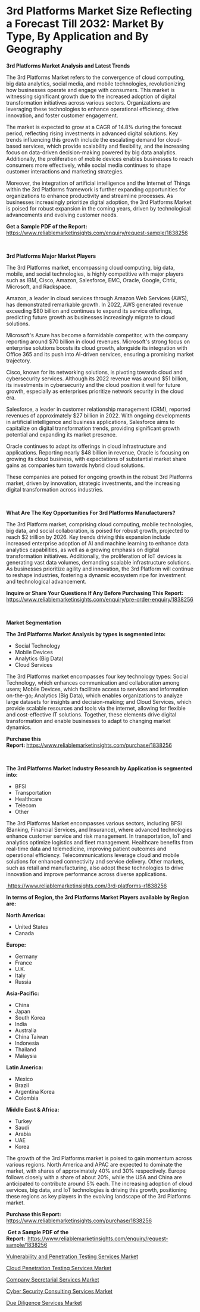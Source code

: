 <p><h1>3rd Platforms Market Size Reflecting a Forecast Till 2032: Market By Type, By Application and By Geography</h1></p><p><strong>3rd Platforms Market Analysis and Latest Trends</strong></p>
<p><p>The 3rd Platforms Market refers to the convergence of cloud computing, big data analytics, social media, and mobile technologies, revolutionizing how businesses operate and engage with consumers. This market is witnessing significant growth due to the increased adoption of digital transformation initiatives across various sectors. Organizations are leveraging these technologies to enhance operational efficiency, drive innovation, and foster customer engagement.</p><p>The market is expected to grow at a CAGR of 14.8% during the forecast period, reflecting rising investments in advanced digital solutions. Key trends influencing this growth include the escalating demand for cloud-based services, which provide scalability and flexibility, and the increasing focus on data-driven decision-making powered by big data analytics. Additionally, the proliferation of mobile devices enables businesses to reach consumers more effectively, while social media continues to shape customer interactions and marketing strategies.</p><p>Moreover, the integration of artificial intelligence and the Internet of Things within the 3rd Platforms framework is further expanding opportunities for organizations to enhance productivity and streamline processes. As businesses increasingly prioritize digital adoption, the 3rd Platforms Market is poised for robust expansion in the coming years, driven by technological advancements and evolving customer needs.</p></p>
<p><strong>Get a Sample PDF of the Report:&nbsp;</strong> <a href="https://www.reliablemarketinsights.com/enquiry/request-sample/1838256?utm_campaign=1938&utm_medium=2&utm_source=Github&utm_content=ia&utm_term=11032025&utm_id=3rd-platforms">https://www.reliablemarketinsights.com/enquiry/request-sample/1838256</a></p>
<p>&nbsp;</p>
<p><strong>3rd Platforms Major Market Players</strong></p>
<p><p>The 3rd Platforms market, encompassing cloud computing, big data, mobile, and social technologies, is highly competitive with major players such as IBM, Cisco, Amazon, Salesforce, EMC, Oracle, Google, Citrix, Microsoft, and Rackspace.</p><p>Amazon, a leader in cloud services through Amazon Web Services (AWS), has demonstrated remarkable growth. In 2022, AWS generated revenue exceeding $80 billion and continues to expand its service offerings, predicting future growth as businesses increasingly migrate to cloud solutions. </p><p>Microsoft's Azure has become a formidable competitor, with the company reporting around $70 billion in cloud revenues. Microsoft's strong focus on enterprise solutions boosts its cloud growth, alongside its integration with Office 365 and its push into AI-driven services, ensuring a promising market trajectory.</p><p>Cisco, known for its networking solutions, is pivoting towards cloud and cybersecurity services. Although its 2022 revenue was around $51 billion, its investments in cybersecurity and the cloud position it well for future growth, especially as enterprises prioritize network security in the cloud era.</p><p>Salesforce, a leader in customer relationship management (CRM), reported revenues of approximately $27 billion in 2022. With ongoing developments in artificial intelligence and business applications, Salesforce aims to capitalize on digital transformation trends, providing significant growth potential and expanding its market presence.</p><p>Oracle continues to adapt its offerings in cloud infrastructure and applications. Reporting nearly $48 billion in revenue, Oracle is focusing on growing its cloud business, with expectations of substantial market share gains as companies turn towards hybrid cloud solutions.</p><p>These companies are poised for ongoing growth in the robust 3rd Platforms market, driven by innovation, strategic investments, and the increasing digital transformation across industries.</p></p>
<p>&nbsp;</p>
<p><strong>What Are The Key Opportunities For 3rd Platforms Manufacturers?</strong></p>
<p><p>The 3rd Platform market, comprising cloud computing, mobile technologies, big data, and social collaboration, is poised for robust growth, projected to reach $2 trillion by 2026. Key trends driving this expansion include increased enterprise adoption of AI and machine learning to enhance data analytics capabilities, as well as a growing emphasis on digital transformation initiatives. Additionally, the proliferation of IoT devices is generating vast data volumes, demanding scalable infrastructure solutions. As businesses prioritize agility and innovation, the 3rd Platform will continue to reshape industries, fostering a dynamic ecosystem ripe for investment and technological advancement.</p></p>
<p><strong>Inquire or Share Your Questions If Any Before Purchasing This Report:</strong> <a href="https://www.reliablemarketinsights.com/enquiry/pre-order-enquiry/1838256?utm_campaign=1938&utm_medium=2&utm_source=Github&utm_content=ia&utm_term=11032025&utm_id=3rd-platforms">https://www.reliablemarketinsights.com/enquiry/pre-order-enquiry/1838256</a></p>
<p>&nbsp;</p>
<p><strong>Market Segmentation</strong></p>
<p><strong>The 3rd Platforms Market Analysis by types is segmented into:</strong></p>
<p><ul><li>Social Technology</li><li>Mobile Devices</li><li>Analytics (Big Data)</li><li>Cloud Services</li></ul></p>
<p><p>The 3rd Platforms market encompasses four key technology types: Social Technology, which enhances communication and collaboration among users; Mobile Devices, which facilitate access to services and information on-the-go; Analytics (Big Data), which enables organizations to analyze large datasets for insights and decision-making; and Cloud Services, which provide scalable resources and tools via the internet, allowing for flexible and cost-effective IT solutions. Together, these elements drive digital transformation and enable businesses to adapt to changing market dynamics.</p></p>
<p><strong>Purchase this Report:&nbsp;</strong><a href="https://www.reliablemarketinsights.com/purchase/1838256?utm_campaign=1938&utm_medium=2&utm_source=Github&utm_content=ia&utm_term=11032025&utm_id=3rd-platforms">https://www.reliablemarketinsights.com/purchase/1838256</a></p>
<p>&nbsp;</p>
<p><strong>The 3rd Platforms Market Industry Research by Application is segmented into:</strong></p>
<p><ul><li>BFSI</li><li>Transportation</li><li>Healthcare</li><li>Telecom</li><li>Other</li></ul></p>
<p><p>The 3rd Platforms Market encompasses various sectors, including BFSI (Banking, Financial Services, and Insurance), where advanced technologies enhance customer service and risk management. In transportation, IoT and analytics optimize logistics and fleet management. Healthcare benefits from real-time data and telemedicine, improving patient outcomes and operational efficiency. Telecommunications leverage cloud and mobile solutions for enhanced connectivity and service delivery. Other markets, such as retail and manufacturing, also adopt these technologies to drive innovation and improve performance across diverse applications.</p></p>
<p><a href="https://www.reliablemarketinsights.com/3rd-platforms-r1838256?utm_campaign=1938&utm_medium=2&utm_source=Github&utm_content=ia&utm_term=11032025&utm_id=3rd-platforms">&nbsp;https://www.reliablemarketinsights.com/3rd-platforms-r1838256</a></p>
<p><strong>In terms of Region, the 3rd Platforms Market Players available by Region are:</strong></p>
<p>
    <p> <strong> North America: </strong>
        <ul>
            <li>United States</li>
            <li>Canada</li>
        </ul>
        </p> 
    <p> <strong> Europe: </strong>
        <ul>
            <li>Germany</li>
            <li>France</li>
            <li>U.K.</li>
            <li>Italy</li>
            <li>Russia</li>
        </ul>
        </p> 
    <p> <strong> Asia-Pacific: </strong>
        <ul>
            <li>China</li>
            <li>Japan</li>
            <li>South Korea</li>
            <li>India</li>
            <li>Australia</li>
            <li>China Taiwan</li>
            <li>Indonesia</li>
            <li>Thailand</li>
            <li>Malaysia</li>
        </ul>
        </p> 
    <p> <strong> Latin America: </strong>
        <ul>
            <li>Mexico</li>
            <li>Brazil</li>
            <li>Argentina Korea</li>
            <li>Colombia</li>
        </ul>
        </p> 
    <p> <strong> Middle East & Africa: </strong>
        <ul>
            <li>Turkey</li>
            <li>Saudi</li>
            <li>Arabia</li>
            <li>UAE</li>
            <li>Korea</li>
        </ul>
    </p>
    </p>
<p><p>The growth of the 3rd Platforms market is poised to gain momentum across various regions. North America and APAC are expected to dominate the market, with shares of approximately 40% and 30% respectively. Europe follows closely with a share of about 20%, while the USA and China are anticipated to contribute around 5% each. The increasing adoption of cloud services, big data, and IoT technologies is driving this growth, positioning these regions as key players in the evolving landscape of the 3rd Platforms market.</p></p>
<p><strong>Purchase this Report: </strong><a href="https://www.reliablemarketinsights.com/purchase/1838256?utm_campaign=1938&utm_medium=2&utm_source=Github&utm_content=ia&utm_term=11032025&utm_id=3rd-platforms">https://www.reliablemarketinsights.com/purchase/1838256</a></p>
<p>&nbsp;<strong>Get a Sample PDF of the Report:&nbsp;&nbsp;</strong><a href="https://www.reliablemarketinsights.com/enquiry/request-sample/1838256?utm_campaign=1938&utm_medium=2&utm_source=Github&utm_content=ia&utm_term=11032025&utm_id=3rd-platforms">https://www.reliablemarketinsights.com/enquiry/request-sample/1838256</a></p>
<p><strong></strong></p>
<p><p><a href="https://github.com/plawragarile/Market-Research-Report-List-1/blob/main/vulnerability-and-penetration-testing-services-market.md?utm_campaign=1938&utm_medium=2&utm_source=Github&utm_content=ia&utm_term=11032025&utm_id=3rd-platforms">Vulnerability and Penetration Testing Services Market</a></p><p><a href="https://github.com/boccalyver5k/Market-Research-Report-List-1/blob/main/cloud-penetration-testing-services-market.md?utm_campaign=1938&utm_medium=2&utm_source=Github&utm_content=ia&utm_term=11032025&utm_id=3rd-platforms">Cloud Penetration Testing Services Market</a></p><p><a href="https://github.com/kirstejuvet/Market-Research-Report-List-1/blob/main/company-secretarial-services-market.md?utm_campaign=1938&utm_medium=2&utm_source=Github&utm_content=ia&utm_term=11032025&utm_id=3rd-platforms">Company Secretarial Services Market</a></p><p><a href="https://github.com/hamremunazm4/Market-Research-Report-List-1/blob/main/cyber-security-consulting-services-market.md?utm_campaign=1938&utm_medium=2&utm_source=Github&utm_content=ia&utm_term=11032025&utm_id=3rd-platforms">Cyber Security Consulting Services Market</a></p><p><a href="https://github.com/jhoonatsev/Market-Research-Report-List-1/blob/main/due-diligence-services-market.md?utm_campaign=1938&utm_medium=2&utm_source=Github&utm_content=ia&utm_term=11032025&utm_id=3rd-platforms">Due Diligence Services Market</a></p></p>